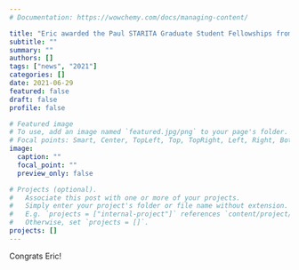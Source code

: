 ```yaml
---
# Documentation: https://wowchemy.com/docs/managing-content/

title: "Eric awarded the Paul STARITA Graduate Student Fellowships from the Faculty of Medicine"
subtitle: ""
summary: ""
authors: []
tags: ["news", "2021"]
categories: []
date: 2021-06-29
featured: false
draft: false
profile: false

# Featured image
# To use, add an image named `featured.jpg/png` to your page's folder.
# Focal points: Smart, Center, TopLeft, Top, TopRight, Left, Right, BottomLeft, Bottom, BottomRight.
image:
  caption: ""
  focal_point: ""
  preview_only: false

# Projects (optional).
#   Associate this post with one or more of your projects.
#   Simply enter your project's folder or file name without extension.
#   E.g. `projects = ["internal-project"]` references `content/project/deep-learning/index.md`.
#   Otherwise, set `projects = []`.
projects: []
---
```


Congrats Eric!